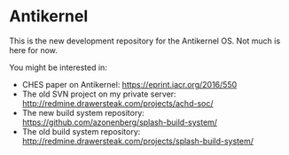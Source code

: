 # Antikernel

This is the new development repository for the Antikernel OS. Not much is here for now.

You might be interested in:

* CHES paper on Antikernel: https://eprint.iacr.org/2016/550
* The old SVN project on my private server: http://redmine.drawersteak.com/projects/achd-soc/
* The new build system repository: https://github.com/azonenberg/splash-build-system/
* The old build system repository: http://redmine.drawersteak.com/projects/splash-build-system/
